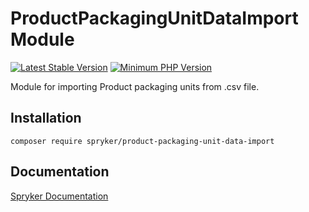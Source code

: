 # ProductPackagingUnitDataImport Module
[![Latest Stable Version](https://poser.pugx.org/spryker/product-packaging-unit-data-import/v/stable.svg)](https://packagist.org/packages/spryker/product-packaging-unit-data-import)
[![Minimum PHP Version](https://img.shields.io/badge/php-%3E%3D%207.3-8892BF.svg)](https://php.net/)

Module for importing Product packaging units from .csv file.

## Installation

```
composer require spryker/product-packaging-unit-data-import
```

## Documentation

[Spryker Documentation](https://academy.spryker.com/developing_with_spryker/module_guide/modules.html)
